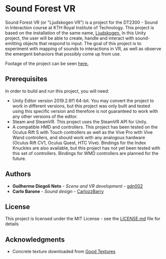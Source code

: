 # Sound Forest VR

Sound Forest VR (or "Ljudskogen VR") is a project for the DT2300 - Sound in Interaction course at KTH Royal Institute of Technology. This project is based on the installation of the same name, [Ljudskogen.](https://www.kth.se/mid/research/smc/projects/sound-forest-1.897050) In this Unity project, the user will be able to create, handle and interact with sound-emitting objects that respond to input. The goal of this project is to experiment with mapping of sounds to interactions in VR, as well as observe the emergent behaviors that possibly come up from use.

Footage of the project can be seen [here.](https://vimeo.com/398870172)

## Prerequisites

In order to build and run this project, you will need:
* Unity Editor version 2019.2.6f1 64-bit. You may convert the project to work in different versions, but this project was only built and tested using this specific version and therefore is not guaranteed to work with any other versions of the editor.
* Steam and SteamVR. This project uses the SteamVR API for Unity.
* A compatible HMD and controllers. This project has been tested on the Oculus Rift S with Touch controllers as well as the Vive Pro with Vive Wand controllers, and should work with any analogous hardware (Oculus Rift CV1, Oculus Quest, HTC Vive). Bindings for the Index Knuckles are also available, but this project has not yet been tested with this set of controllers. Bindings for WMD controllers are planned for the future.

## Authors

* **Guilherme Diegoli Neto** - *Scene and VR development* - [gdn002](https://github.com/gdn002)
* **Carlo Barone** - *Sound design* - [CarlozzBarry](https://github.com/CarlozzBarry)

## License

This project is licensed under the MIT License - see the [LICENSE.md](LICENSE.md) file for details

## Acknowledgments

* Concrete texture downloaded from [Good Textures](https://www.goodtextures.com/image/19682/pbr-plain-concrete-02-cover-seamless)